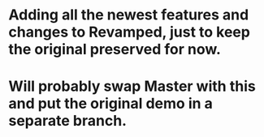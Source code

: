 # Adding all the newest features and changes to Revamped, just to keep the original preserved for now.
# Will probably swap Master with this and put the original demo in a separate branch.
